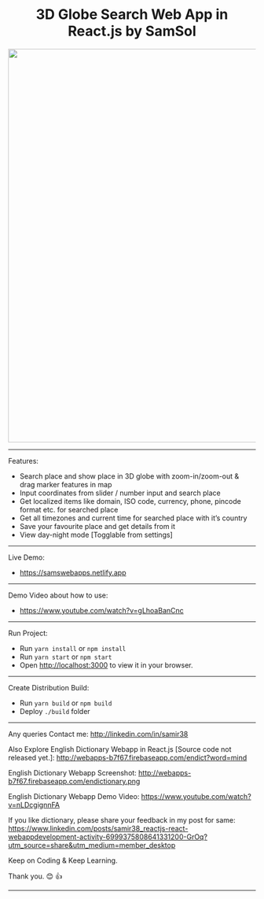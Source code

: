 <div align="center">
    <h1>3D Globe Search Web App in React.js by SamSol</h1>
    <img src="https://webapps-b7f67.firebaseapp.com/3dglobesearch.png" width='800'/>
</div>

---

Features:

-   Search place and show place in 3D globe with zoom-in/zoom-out & drag marker features in map
-   Input coordinates from slider / number input and search place
-   Get localized items like domain, ISO code, currency, phone, pincode format etc. for searched place
-   Get all timezones and current time for searched place with it’s country
-   Save your favourite place and get details from it
-   View day-night mode [Togglable from settings]

---

Live Demo:

-   https://samswebapps.netlify.app

---

Demo Video about how to use:

-   https://www.youtube.com/watch?v=gLhoaBanCnc

---

Run Project:

-   Run `yarn install` or `npm install`
-   Run `yarn start` or `npm start`
-   Open [http://localhost:3000](http://localhost:3000) to view it in your browser.

---

Create Distribution Build:

-   Run `yarn build` or `npm build`
-   Deploy `./build` folder

---

Any queries Contact me: http://linkedin.com/in/samir38

Also Explore English Dictionary Webapp in React.js [Source code not released yet.]: http://webapps-b7f67.firebaseapp.com/endict?word=mind

English Dictionary Webapp Screenshot: http://webapps-b7f67.firebaseapp.com/endictionary.png

English Dictionary Webapp Demo Video: https://www.youtube.com/watch?v=nLDcgignnFA

If you like dictionary, please share your feedback in my post for same: https://www.linkedin.com/posts/samir38_reactjs-react-webappdevelopment-activity-6999375808641331200-GrOq?utm_source=share&utm_medium=member_desktop

Keep on Coding & Keep Learning.

Thank you. 😊 👍

---
